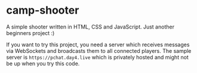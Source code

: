 # camp-shooter
A simple shooter written in HTML, CSS and JavaScript. Just another beginners project :)

If you want to try this project, you need a server which receives messages via WebSockets and broadcasts them to all connected players.
The sample server is `https://pchat.day4.live` which is privately hosted and might not be up when you try this code.
